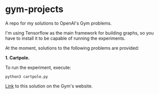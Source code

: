 # gym-projects
A repo for my solutions to OpenAI's Gym problems. 

I'm using Tensorflow as the main framework for building graphs, so you have to install it to be capable of running the experiments. 

At the moment, solutions to the following problems are provided: 

**1. Cartpole.**

To run the experiment, execute:
```
python3 cartpole.py
```
[Link](https://gym.openai.com/evaluations/eval_XNh2tOMIT32bGQOe6HW2MQ#reproducibility.) to this solution on the Gym's website. 
